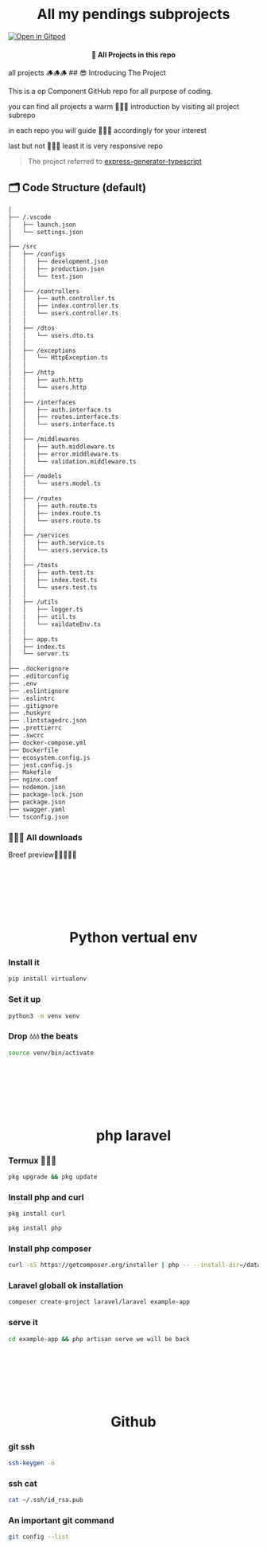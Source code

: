 <h1 align="center">
<br>
    <br>
    All my pendings subprojects
  <br>
</h1>






[![Open in Gitpod](https://gitpod.io/button/open-in-gitpod.svg)](https://gitpod.io/#github.com/Harry1o1/pendings.git)
<h4 align="center">🚀 All Projects in this repo</h4>
all projects 🪵🪵🪵
## 😎 Introducing The Project

This is a op Component GitHub repo for all purpose of coding.

you can find all projects a warm 🥵🥵🥵 introduction by visiting all project subrepo

in each repo you will guide 🦮🦮🦮 accordingly for your interest

last but not 🚫🚫🚫 least it is very responsive repo 


> The project referred to [express-generator-typescript](https://github.com/seanpmaxwell/express-generator-typescript)


## 🗂 Code Structure (default)

```bash
│
├── /.vscode
│   ├── launch.json
│   └── settings.json
│
├── /src
│   ├── /configs
│   │   ├── development.json
│   │   ├── production.json
│   │   └── test.json
│   │
│   ├── /controllers
│   │   ├── auth.controller.ts
│   │   ├── index.controller.ts
│   │   └── users.controller.ts
│   │
│   ├── /dtos
│   │   └── users.dto.ts
│   │
│   ├── /exceptions
│   │   └── HttpException.ts
│   │
│   ├── /http
│   │   ├── auth.http
│   │   └── users.http
│   │
│   ├── /interfaces
│   │   ├── auth.interface.ts
│   │   ├── routes.interface.ts
│   │   └── users.interface.ts
│   │
│   ├── /middlewares
│   │   ├── auth.middleware.ts
│   │   ├── error.middleware.ts
│   │   └── validation.middleware.ts
│   │
│   ├── /models
│   │   └── users.model.ts
│   │
│   ├── /routes
│   │   ├── auth.route.ts
│   │   ├── index.route.ts
│   │   └── users.route.ts
│   │
│   ├── /services
│   │   ├── auth.service.ts
│   │   └── users.service.ts
│   │
│   ├── /tests
│   │   ├── auth.test.ts
│   │   ├── index.test.ts
│   │   └── users.test.ts
│   │
│   ├── /utils
│   │   ├── logger.ts
│   │   ├── util.ts
│   │   └── vaildateEnv.ts
│   │
│   ├── app.ts
│   ├── index.ts
│   └── server.ts
│
├── .dockerignore
├── .editorconfig
├── .env
├── .eslintignore
├── .eslintrc
├── .gitignore
├── .huskyrc
├── .lintstagedrc.json
├── .prettierrc
├── .swcrc
├── docker-compose.yml
├── Dockerfile
├── ecosystem.config.js
├── jest.config.js
├── Makefile
├── nginx.conf
├── nodemon.json
├── package-lock.json
├── package.json
├── swagger.yaml
└── tsconfig.json
```



### 🥳🥳🥳 All downloads

Breef preview🤟🤟🤟🤟🤟

<h1 align="center">
<br>
  <br>
    <br>
    Python vertual env
  <br>
</h1>


### Install it
```bash
pip install virtualenv
```

### Set it up
```bash
python3 -m venv venv
```


### Drop 💧💧💧 the beats
```bash
source venv/bin/activate
```







<h1 align="center">
<br>
  <br>
    <br>
    php laravel
  <br>
</h1>


### Termux 📐📐📐
```bash
pkg upgrade && pkg update
```

### Install php and curl
```bash
pkg install curl
```
```bash
pkg install php
```

### Install php composer
```bash
curl -sS https://getcomposer.org/installer | php -- --install-dir=/data/data/com.termux/files/usr/bin --filename=composer
```

### Laravel globall ok installation
```bash
composer create-project laravel/laravel example-app
```

### serve it
```bash
cd example-app && php artisan serve we will be back
```














<h1 align="center">
<br>
  <br>
    <br>
    Github
  <br>
</h1>

### git ssh 
```bash
ssh-keygen -o
```
### ssh cat
```bash
cat ~/.ssh/id_rsa.pub
```





### An important git command
```bash
git config --list
```
